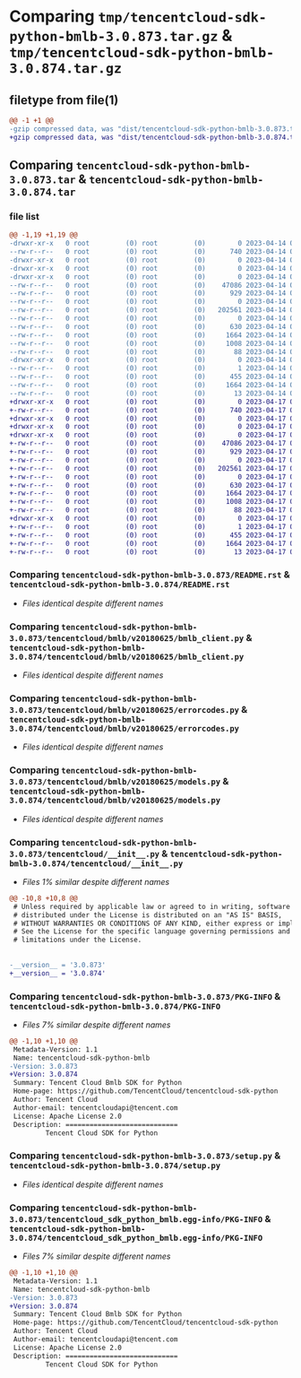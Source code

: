 # Comparing `tmp/tencentcloud-sdk-python-bmlb-3.0.873.tar.gz` & `tmp/tencentcloud-sdk-python-bmlb-3.0.874.tar.gz`

## filetype from file(1)

```diff
@@ -1 +1 @@
-gzip compressed data, was "dist/tencentcloud-sdk-python-bmlb-3.0.873.tar", last modified: Fri Apr 14 00:20:25 2023, max compression
+gzip compressed data, was "dist/tencentcloud-sdk-python-bmlb-3.0.874.tar", last modified: Mon Apr 17 00:21:35 2023, max compression
```

## Comparing `tencentcloud-sdk-python-bmlb-3.0.873.tar` & `tencentcloud-sdk-python-bmlb-3.0.874.tar`

### file list

```diff
@@ -1,19 +1,19 @@
-drwxr-xr-x   0 root         (0) root         (0)        0 2023-04-14 00:20:25.000000 tencentcloud-sdk-python-bmlb-3.0.873/
--rw-r--r--   0 root         (0) root         (0)      740 2023-04-14 00:20:25.000000 tencentcloud-sdk-python-bmlb-3.0.873/README.rst
-drwxr-xr-x   0 root         (0) root         (0)        0 2023-04-14 00:20:25.000000 tencentcloud-sdk-python-bmlb-3.0.873/tencentcloud/
-drwxr-xr-x   0 root         (0) root         (0)        0 2023-04-14 00:20:25.000000 tencentcloud-sdk-python-bmlb-3.0.873/tencentcloud/bmlb/
-drwxr-xr-x   0 root         (0) root         (0)        0 2023-04-14 00:20:25.000000 tencentcloud-sdk-python-bmlb-3.0.873/tencentcloud/bmlb/v20180625/
--rw-r--r--   0 root         (0) root         (0)    47086 2023-04-14 00:20:25.000000 tencentcloud-sdk-python-bmlb-3.0.873/tencentcloud/bmlb/v20180625/bmlb_client.py
--rw-r--r--   0 root         (0) root         (0)      929 2023-04-14 00:20:25.000000 tencentcloud-sdk-python-bmlb-3.0.873/tencentcloud/bmlb/v20180625/errorcodes.py
--rw-r--r--   0 root         (0) root         (0)        0 2023-04-14 00:20:25.000000 tencentcloud-sdk-python-bmlb-3.0.873/tencentcloud/bmlb/v20180625/__init__.py
--rw-r--r--   0 root         (0) root         (0)   202561 2023-04-14 00:20:25.000000 tencentcloud-sdk-python-bmlb-3.0.873/tencentcloud/bmlb/v20180625/models.py
--rw-r--r--   0 root         (0) root         (0)        0 2023-04-14 00:20:25.000000 tencentcloud-sdk-python-bmlb-3.0.873/tencentcloud/bmlb/__init__.py
--rw-r--r--   0 root         (0) root         (0)      630 2023-04-14 00:20:25.000000 tencentcloud-sdk-python-bmlb-3.0.873/tencentcloud/__init__.py
--rw-r--r--   0 root         (0) root         (0)     1664 2023-04-14 00:20:25.000000 tencentcloud-sdk-python-bmlb-3.0.873/PKG-INFO
--rw-r--r--   0 root         (0) root         (0)     1008 2023-04-14 00:20:25.000000 tencentcloud-sdk-python-bmlb-3.0.873/setup.py
--rw-r--r--   0 root         (0) root         (0)       88 2023-04-14 00:20:25.000000 tencentcloud-sdk-python-bmlb-3.0.873/setup.cfg
-drwxr-xr-x   0 root         (0) root         (0)        0 2023-04-14 00:20:25.000000 tencentcloud-sdk-python-bmlb-3.0.873/tencentcloud_sdk_python_bmlb.egg-info/
--rw-r--r--   0 root         (0) root         (0)        1 2023-04-14 00:20:25.000000 tencentcloud-sdk-python-bmlb-3.0.873/tencentcloud_sdk_python_bmlb.egg-info/dependency_links.txt
--rw-r--r--   0 root         (0) root         (0)      455 2023-04-14 00:20:25.000000 tencentcloud-sdk-python-bmlb-3.0.873/tencentcloud_sdk_python_bmlb.egg-info/SOURCES.txt
--rw-r--r--   0 root         (0) root         (0)     1664 2023-04-14 00:20:25.000000 tencentcloud-sdk-python-bmlb-3.0.873/tencentcloud_sdk_python_bmlb.egg-info/PKG-INFO
--rw-r--r--   0 root         (0) root         (0)       13 2023-04-14 00:20:25.000000 tencentcloud-sdk-python-bmlb-3.0.873/tencentcloud_sdk_python_bmlb.egg-info/top_level.txt
+drwxr-xr-x   0 root         (0) root         (0)        0 2023-04-17 00:21:35.000000 tencentcloud-sdk-python-bmlb-3.0.874/
+-rw-r--r--   0 root         (0) root         (0)      740 2023-04-17 00:21:35.000000 tencentcloud-sdk-python-bmlb-3.0.874/README.rst
+drwxr-xr-x   0 root         (0) root         (0)        0 2023-04-17 00:21:35.000000 tencentcloud-sdk-python-bmlb-3.0.874/tencentcloud/
+drwxr-xr-x   0 root         (0) root         (0)        0 2023-04-17 00:21:35.000000 tencentcloud-sdk-python-bmlb-3.0.874/tencentcloud/bmlb/
+drwxr-xr-x   0 root         (0) root         (0)        0 2023-04-17 00:21:35.000000 tencentcloud-sdk-python-bmlb-3.0.874/tencentcloud/bmlb/v20180625/
+-rw-r--r--   0 root         (0) root         (0)    47086 2023-04-17 00:21:35.000000 tencentcloud-sdk-python-bmlb-3.0.874/tencentcloud/bmlb/v20180625/bmlb_client.py
+-rw-r--r--   0 root         (0) root         (0)      929 2023-04-17 00:21:35.000000 tencentcloud-sdk-python-bmlb-3.0.874/tencentcloud/bmlb/v20180625/errorcodes.py
+-rw-r--r--   0 root         (0) root         (0)        0 2023-04-17 00:21:35.000000 tencentcloud-sdk-python-bmlb-3.0.874/tencentcloud/bmlb/v20180625/__init__.py
+-rw-r--r--   0 root         (0) root         (0)   202561 2023-04-17 00:21:35.000000 tencentcloud-sdk-python-bmlb-3.0.874/tencentcloud/bmlb/v20180625/models.py
+-rw-r--r--   0 root         (0) root         (0)        0 2023-04-17 00:21:35.000000 tencentcloud-sdk-python-bmlb-3.0.874/tencentcloud/bmlb/__init__.py
+-rw-r--r--   0 root         (0) root         (0)      630 2023-04-17 00:21:35.000000 tencentcloud-sdk-python-bmlb-3.0.874/tencentcloud/__init__.py
+-rw-r--r--   0 root         (0) root         (0)     1664 2023-04-17 00:21:35.000000 tencentcloud-sdk-python-bmlb-3.0.874/PKG-INFO
+-rw-r--r--   0 root         (0) root         (0)     1008 2023-04-17 00:21:35.000000 tencentcloud-sdk-python-bmlb-3.0.874/setup.py
+-rw-r--r--   0 root         (0) root         (0)       88 2023-04-17 00:21:35.000000 tencentcloud-sdk-python-bmlb-3.0.874/setup.cfg
+drwxr-xr-x   0 root         (0) root         (0)        0 2023-04-17 00:21:35.000000 tencentcloud-sdk-python-bmlb-3.0.874/tencentcloud_sdk_python_bmlb.egg-info/
+-rw-r--r--   0 root         (0) root         (0)        1 2023-04-17 00:21:35.000000 tencentcloud-sdk-python-bmlb-3.0.874/tencentcloud_sdk_python_bmlb.egg-info/dependency_links.txt
+-rw-r--r--   0 root         (0) root         (0)      455 2023-04-17 00:21:35.000000 tencentcloud-sdk-python-bmlb-3.0.874/tencentcloud_sdk_python_bmlb.egg-info/SOURCES.txt
+-rw-r--r--   0 root         (0) root         (0)     1664 2023-04-17 00:21:35.000000 tencentcloud-sdk-python-bmlb-3.0.874/tencentcloud_sdk_python_bmlb.egg-info/PKG-INFO
+-rw-r--r--   0 root         (0) root         (0)       13 2023-04-17 00:21:35.000000 tencentcloud-sdk-python-bmlb-3.0.874/tencentcloud_sdk_python_bmlb.egg-info/top_level.txt
```

### Comparing `tencentcloud-sdk-python-bmlb-3.0.873/README.rst` & `tencentcloud-sdk-python-bmlb-3.0.874/README.rst`

 * *Files identical despite different names*

### Comparing `tencentcloud-sdk-python-bmlb-3.0.873/tencentcloud/bmlb/v20180625/bmlb_client.py` & `tencentcloud-sdk-python-bmlb-3.0.874/tencentcloud/bmlb/v20180625/bmlb_client.py`

 * *Files identical despite different names*

### Comparing `tencentcloud-sdk-python-bmlb-3.0.873/tencentcloud/bmlb/v20180625/errorcodes.py` & `tencentcloud-sdk-python-bmlb-3.0.874/tencentcloud/bmlb/v20180625/errorcodes.py`

 * *Files identical despite different names*

### Comparing `tencentcloud-sdk-python-bmlb-3.0.873/tencentcloud/bmlb/v20180625/models.py` & `tencentcloud-sdk-python-bmlb-3.0.874/tencentcloud/bmlb/v20180625/models.py`

 * *Files identical despite different names*

### Comparing `tencentcloud-sdk-python-bmlb-3.0.873/tencentcloud/__init__.py` & `tencentcloud-sdk-python-bmlb-3.0.874/tencentcloud/__init__.py`

 * *Files 1% similar despite different names*

```diff
@@ -10,8 +10,8 @@
 # Unless required by applicable law or agreed to in writing, software
 # distributed under the License is distributed on an "AS IS" BASIS,
 # WITHOUT WARRANTIES OR CONDITIONS OF ANY KIND, either express or implied.
 # See the License for the specific language governing permissions and
 # limitations under the License.
 
 
-__version__ = '3.0.873'
+__version__ = '3.0.874'
```

### Comparing `tencentcloud-sdk-python-bmlb-3.0.873/PKG-INFO` & `tencentcloud-sdk-python-bmlb-3.0.874/PKG-INFO`

 * *Files 7% similar despite different names*

```diff
@@ -1,10 +1,10 @@
 Metadata-Version: 1.1
 Name: tencentcloud-sdk-python-bmlb
-Version: 3.0.873
+Version: 3.0.874
 Summary: Tencent Cloud Bmlb SDK for Python
 Home-page: https://github.com/TencentCloud/tencentcloud-sdk-python
 Author: Tencent Cloud
 Author-email: tencentcloudapi@tencent.com
 License: Apache License 2.0
 Description: ============================
         Tencent Cloud SDK for Python
```

### Comparing `tencentcloud-sdk-python-bmlb-3.0.873/setup.py` & `tencentcloud-sdk-python-bmlb-3.0.874/setup.py`

 * *Files identical despite different names*

### Comparing `tencentcloud-sdk-python-bmlb-3.0.873/tencentcloud_sdk_python_bmlb.egg-info/PKG-INFO` & `tencentcloud-sdk-python-bmlb-3.0.874/tencentcloud_sdk_python_bmlb.egg-info/PKG-INFO`

 * *Files 7% similar despite different names*

```diff
@@ -1,10 +1,10 @@
 Metadata-Version: 1.1
 Name: tencentcloud-sdk-python-bmlb
-Version: 3.0.873
+Version: 3.0.874
 Summary: Tencent Cloud Bmlb SDK for Python
 Home-page: https://github.com/TencentCloud/tencentcloud-sdk-python
 Author: Tencent Cloud
 Author-email: tencentcloudapi@tencent.com
 License: Apache License 2.0
 Description: ============================
         Tencent Cloud SDK for Python
```


